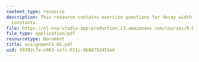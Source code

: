 ```yaml
---
content_type: resource
description: This resource contains exercise questions for decay width and higgs coupling
  constants.
file: https://ol-ocw-studio-app-production.s3.amazonaws.com/courses/8-811-particle-physics-ii-fall-2005/59392c7ae983cefc011c0b88792451e6_assignment5_05.pdf
file_type: application/pdf
resourcetype: Document
title: assignment5_05.pdf
uid: 59392c7a-e983-cefc-011c-0b88792451e6
---
```

